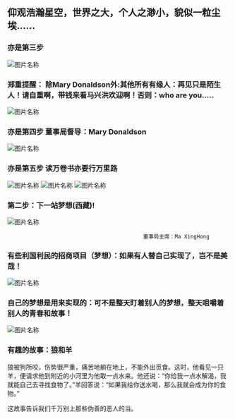 ##  仰观浩瀚星空，世界之大，个人之渺小，貌似一粒尘埃......
### 亦是第三步 
![图片名称](http://photocdn.sohu.com/20150824/mp29003069_1440403694177_4.jpeg)
###  郑重提醒： 除Mary Donaldson外:其他所有有缘人：再见只是陌生人！请自重啊，带钱来看马兴洪欢迎啊！否则：who are you.....
![图片名称](http://pic1.win4000.com/wallpaper/2018-07-05/5b3dc77e418af.jpg)
### 亦是第四步  董事局督导：Mary Donaldson
![图片名称](http://p0.ifengimg.com/pmop/2017/0901/780DE68757191D0928118AE636FD7BCADD7EE2F3_size110_w1280_h824.jpeg)
### 亦是第五步  读万卷书亦要行万里路 
![图片名称](http://pic27.nipic.com/20130320/10819810_134331325000_2.jpg)
![图片名称](http://youg.cw634.4everdns.com/book.jpg)
![图片名称](http://youg.cw634.4everdns.com/MaryDonaldson_1.jpg)
###  第二步：下一站梦想(西藏)!
![图片名称](http://upload.nfncb.cn/gw/729386-851ca8c84523ff004020ee9a193ea806.png)

                                               董事局主席：Ma XingHong
                                               
###  有些利国利民的招商项目（梦想）：如果有人替自己实现了，岂不是美哉！                                              
![图片名称](http://youg.cw634.4everdns.com/start.gif)

###  自己的梦想是用来实现的：可不是整天盯着别人的梦想，整天咀嚼着别人的青春和故事！         

![图片名称](http://youg.cw634.4everdns.com/qhh.jpg)

###  有趣的故事：狼和羊

狼被狗所咬，伤势很严重，痛苦地躺在地上，不能外出觅食。这时，他看见一只羊，便请求他到附近的小河里为他取一点水来。他还说：“你给我一点水解渴，我就能自己去寻找食物了。”羊回答说：“如果我给你送水喝，那么我就会成为你的食物。”

这故事告诉我们千万别上那些伪善的恶人的当。
 
